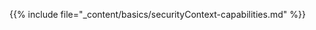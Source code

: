 {{% include file="_content/basics/securityContext-capabilities.md" %}}

<!-- OpenShift supports http://redhatgov.io/workshops/security_openshift/exercise1.6/ -->
